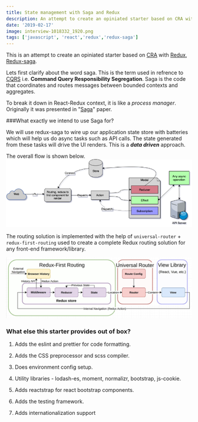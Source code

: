 ```yaml
---
title: State management with Saga and Redux
description: An attempt to create an opiniated starter based on CRA with Redux, Saga. 
date: '2019-02-17'
image: interview-1018332_1920.png
tags: ['javascript', 'react','redux','redux-saga']
---
```


This is an attempt to create an opiniated starter based on [CRA](https://github.com/facebook/create-react-app) with [Redux](https://redux.js.org/), [Redux-saga](https://redux-saga.js.org/). 

Lets first clarify about the word saga. This is the term used in refrence to [CQRS](https://martinfowler.com/bliki/CQRS.html) i.e. **Command Query Responsibility Segregation**.  Saga is the code that coordinates and routes messages between bounded contexts and aggregates.

To break it down in React-Redux context, it is like a *process manager*. Originally it was presented in "[Saga](http://www.cs.cornell.edu/andru/cs711/2002fa/reading/sagas.pdf)" paper.

###What exactly we intend to use Saga for?

We will use redux-saga to wire up our application state store with batteries which will help us do async tasks such as API calls. The state generated from these tasks will drive the UI renders. This is a ***data driven*** approach. 

The overall flow is shown below.
![Basic React App](Basic_React_App.png)


The routing solution is implemented with the help of  `universal-router` + `redux-first-routing` used to create a complete Redux routing solution for any front-end framework/library. 

![Routing solution](routing.png)

### What else this starter provides out of box?

1.  Adds the eslint and prettier for code formatting. 

2. Adds the CSS preprocessor and scss compiler. 

3. Does environment config setup.  

4. Utility libraries - lodash-es, moment, normalizr, bootstrap, js-cookie. 

5. Adds reactstrap for react bootstrap components. 

6. Adds the testing framework. 

7. Adds internationalization support 

